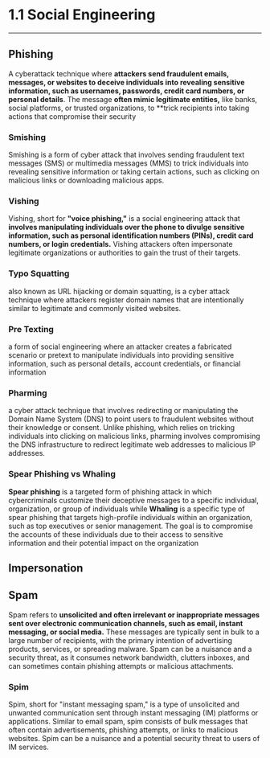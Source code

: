 # 1.1 Social Engineering

---

## Phishing

A cyberattack technique where **attackers send fraudulent emails, messages, or websites to deceive individuals into revealing sensitive information, such as usernames, passwords, credit card numbers, or personal details**. The message **often mimic legitimate entities,** like banks, social platforms, or trusted organizations, to \*\*trick recipients into taking actions that compromise their security

### Smishing

Smishing is a form of cyber attack that involves sending fraudulent text messages (SMS) or multimedia messages (MMS) to trick individuals into revealing sensitive information or taking certain actions, such as clicking on malicious links or downloading malicious apps.

### Vishing

Vishing, short for **"voice phishing,"** is a social engineering attack that **involves manipulating individuals over the phone to divulge sensitive information, such as personal identification numbers (PINs), credit card numbers, or login credentials.** Vishing attackers often impersonate legitimate organizations or authorities to gain the trust of their targets.

### Typo Squatting

also known as URL hijacking or domain squatting, is a cyber attack technique where attackers register domain names that are intentionally similar to legitimate and commonly visited websites.

### Pre Texting

a form of social engineering where an attacker creates a fabricated scenario or pretext to manipulate individuals into providing sensitive information, such as personal details, account credentials, or financial information

### Pharming

a cyber attack technique that involves redirecting or manipulating the Domain Name System (DNS) to point users to fraudulent websites without their knowledge or consent. Unlike phishing, which relies on tricking individuals into clicking on malicious links, pharming involves compromising the DNS infrastructure to redirect legitimate web addresses to malicious IP addresses.

### Spear Phishing vs Whaling

**Spear phishing** is a targeted form of phishing attack in which cybercriminals customize their deceptive messages to a specific individual, organization, or group of individuals while **Whaling** is a specific type of spear phishing that targets high-profile individuals within an organization, such as top executives or senior management. The goal is to compromise the accounts of these individuals due to their access to sensitive information and their potential impact on the organization

## Impersonation

## Spam

Spam refers to **unsolicited and often irrelevant or inappropriate messages sent over electronic communication channels, such as email, instant messaging, or social media.** These messages are typically sent in bulk to a large number of recipients, with the primary intention of advertising products, services, or spreading malware. Spam can be a nuisance and a security threat, as it consumes network bandwidth, clutters inboxes, and can sometimes contain phishing attempts or malicious attachments.

### Spim

Spim, short for "instant messaging spam," is a type of unsolicited and unwanted communication sent through instant messaging (IM) platforms or applications. Similar to email spam, spim consists of bulk messages that often contain advertisements, phishing attempts, or links to malicious websites. Spim can be a nuisance and a potential security threat to users of IM services.
